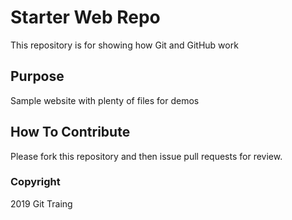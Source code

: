 # Starter Web Repo

This repository is for showing how Git and GitHub work

## Purpose

Sample website with plenty of files for demos

## How To Contribute

Please fork this repository and then issue pull requests for review.

### Copyright

2019 Git Traing